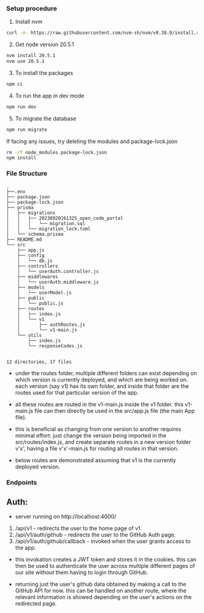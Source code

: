 ### Setup procedure
1. Install nvm
```bash
curl -o- https://raw.githubusercontent.com/nvm-sh/nvm/v0.38.0/install.sh | bash
```
2. Get node version 20.5.1
```bash
nvm install 20.5.1
nvm use 20.5.1
```
3. To install the packages
```bash
npm ci
```
4. To run the app in dev mode
```bash
npm run dev
```
5. To migrate the database
```bash
npm run migrate
```

If facing any issues, try deleting the modules and package-lock.json
```bash
rm -rf node_modules package-lock.json
npm install
```

### File Structure

```
.
├──.env
├── package.json
├── package-lock.json
├── prisma
│   ├── migrations
│   │   ├── 20230920161325_open_code_portal
│   │   │   └── migration.sql
│   │   └── migration_lock.toml
│   └── schema.prisma
├── README.md
└── src
    ├── app.js
    ├── config
    │   └── db.js
    ├── controllers
    │   └── userAuth.controller.js
    ├── middlewares
    │   └── userAuth.middleware.js
    ├── models
    │   └── userModel.js
    ├── public
    │   └── public.js
    ├── routes
    │   ├── index.js
    │   └── v1
    │       ├── authRoutes.js
    │       └── v1-main.js
    └── utils
        ├── index.js
        └── responseCodes.js


12 directories, 17 files

```

- under the routes folder, multiple different folders can exist depending on which version is currently deployed, and which are being worked on. each version (say v1) has its own folder, and inside that folder are the routes used for that particular version of the app.

- all these routes are routed in the v1-main.js inside the v1 folder. this v1-main.js file can then directly be used in the src/app.js file (the main App file).

- this is beneficial as changing from one version to another requires minimal effort: just change the version being imported in the src/routes/index.js, and create separate routes in a new version folder v'x', having a file v'x'-main.js for routing all routes in that version.

- below routes are demonstrated assuming that v1 is the currently deployed version.


### Endpoints

## Auth: 
- server running on http://localhost:4000/

1) /api/v1 - redirects the user to the home page of v1.
2) /api/v1/auth/github - redirects the user to the GitHub Auth page.
3) /api/v1/auth/github/callback - invoked when the user grants access to the app.

- this invokation creates a JWT token and stores it in the cookies. this can then be used to authenticate the user across multiple different pages of our site without them having to login through GitHub.

- returning just the user's github data obtained by making a call to the GitHub API for now. this can be handled on another route, where the relevant information is showed depending on the user's actions on the redirected page.



